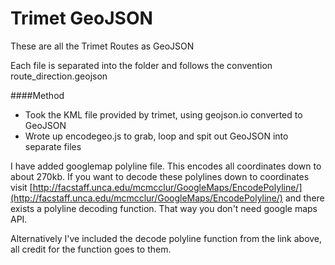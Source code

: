Trimet GeoJSON
=============
These are all the Trimet Routes as GeoJSON

Each file is separated into the folder and follows the convention route_direction.geojson

####Method

* Took the KML file provided by trimet, using geojson.io converted to GeoJSON
* Wrote up encodegeo.js to grab, loop and spit out GeoJSON into separate files


I have added googlemap polyline file. This encodes all coordinates down to about 270kb. If you want to decode these polylines down to coordinates visit [http://facstaff.unca.edu/mcmcclur/GoogleMaps/EncodePolyline/](http://facstaff.unca.edu/mcmcclur/GoogleMaps/EncodePolyline/) and there exists a polyline decoding function. That way you don't need google maps API. 

Alternatively I've included the decode polyline function from the link above, all credit for the function goes to them.
